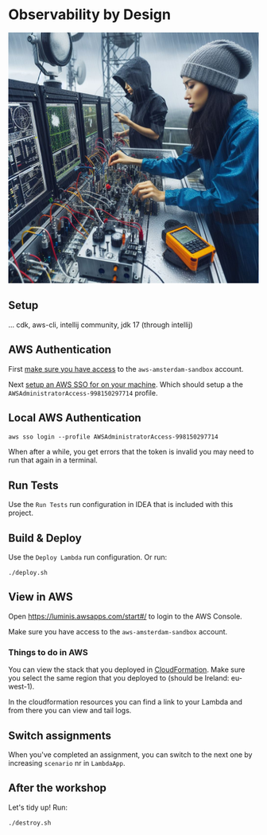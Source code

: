 # Observability by Design

![weather-station.jpg](weather-station.jpg)

## Setup

... cdk, aws-cli, intellij community, jdk 17 (through intellij)

## AWS Authentication

First [make sure you have access](https://luminiseu.atlassian.net/wiki/spaces/LUMINF/pages/12025923/AWS+Sandbox+accounts) to the `aws-amsterdam-sandbox` account.

Next [setup an AWS SSO for on your machine](https://luminiseu.atlassian.net/wiki/spaces/LUMINF/pages/12026255/AWS+SSO+Credentials).
Which should setup a the `AWSAdministratorAccess-998150297714` profile.

## Local AWS Authentication

```shell
aws sso login --profile AWSAdministratorAccess-998150297714
```

When after a while, you get errors that the token is invalid you may need to run that again in a terminal.

## Run Tests

Use the `Run Tests` run configuration in IDEA that is included with this project.

## Build & Deploy

Use the `Deploy Lambda` run configuration. Or run:

```shell
./deploy.sh
```

## View in AWS

Open https://luminis.awsapps.com/start#/ to login to the AWS Console.

Make sure you have access to the `aws-amsterdam-sandbox` account.

### Things to do in AWS

You can view the stack that you deployed in [CloudFormation](https://eu-west-1.console.aws.amazon.com/cloudformation/home?region=eu-west-1#/stacks). Make sure you select the same region that you deployed to (should be Ireland: eu-west-1).

In the cloudformation resources you can find a link to your Lambda and from there you can view and tail logs.

## Switch assignments

When you've completed an assignment, you can switch to the next one by increasing `scenario` nr in `LambdaApp`.

## After the workshop

Let's tidy up! Run:

```shell
./destroy.sh
```
